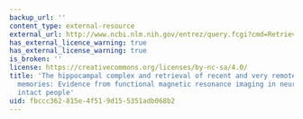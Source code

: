 ```yaml
---
backup_url: ''
content_type: external-resource
external_url: http://www.ncbi.nlm.nih.gov/entrez/query.fcgi?cmd=Retrieve&db=PubMed&dopt=Citation&list_uids=11811665
has_external_licence_warning: true
has_external_license_warning: true
is_broken: ''
license: https://creativecommons.org/licenses/by-nc-sa/4.0/
title: 'The hippocampal complex and retrieval of recent and very remote autobiographical
  memories: Evidence from functional magnetic resonance imaging in neurologically
  intact people'
uid: fbccc362-815e-4f51-9d15-5351adb068b2
---
```

